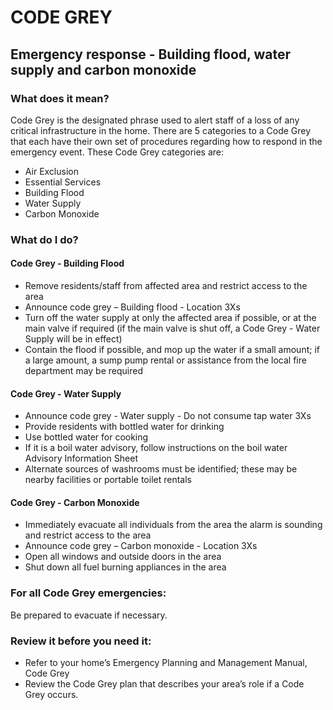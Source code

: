 # CODE GREY
## Emergency response - Building flood, water supply and carbon monoxide

### What does it mean?
Code Grey is the designated phrase used to alert staff of a loss of any critical infrastructure in the home. There are 5 categories to a Code Grey that each have their own set of procedures regarding how to respond in the emergency event. These Code Grey categories are:
- Air Exclusion
- Essential Services
- Building Flood
- Water Supply
- Carbon Monoxide

### What do I do?

#### Code Grey - Building Flood
- Remove residents/staff from affected area and restrict access to the area
- Announce code grey – Building flood - Location 3Xs
- Turn off the water supply at only the affected area if possible, or at the main valve if required (if the main valve is shut off, a Code Grey - Water Supply will be in effect)
- Contain the flood if possible, and mop up the water if a small amount; if a large amount, a sump pump rental or assistance from the local fire department may be required

#### Code Grey - Water Supply
- Announce code grey - Water supply - Do not consume tap water 3Xs
- Provide residents with bottled water for drinking
- Use bottled water for cooking
- If it is a boil water advisory, follow instructions on the boil water Advisory Information Sheet
- Alternate sources of washrooms must be identified; these may be nearby facilities or portable toilet rentals

#### Code Grey - Carbon Monoxide
- Immediately evacuate all individuals from the area the alarm is sounding and restrict access to the area
- Announce code grey – Carbon monoxide - Location 3Xs
- Open all windows and outside doors in the area
- Shut down all fuel burning appliances in the area

### For all Code Grey emergencies:
Be prepared to evacuate if necessary.

### Review it before you need it:
- Refer to your home’s Emergency Planning and Management Manual, Code Grey
- Review the Code Grey plan that describes your area’s role if a Code Grey occurs.